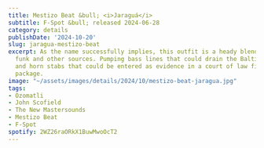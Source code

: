 ```yaml
---
title: Mestizo Beat &bull; <i>Jaraguá</i>
subtitle: F-Spot &bull; released 2024-06-28
category: details
publishDate: '2024-10-20'
slug: jaragua-mestizo-beat
excerpt: As the name successfully implies, this outfit is a heady blend of Chicano
  funk and other sources. Pumping bass lines that could drain the Baltic Sea in minutes
  and horn stabs that could be entered as evidence in a court of law fill out the
  package.
image: "~/assets/images/details/2024/10/mestizo-beat-jaragua.jpg"
tags:
- Ozomatli
- John Scofield
- The New Mastersounds
- Mestizo Beat
- F-Spot
spotify: 2WZ26raORkX1BuwMwoOcT2
---
```


